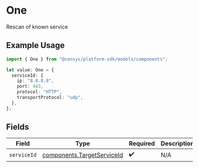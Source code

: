 # One

Rescan of known service

## Example Usage

```typescript
import { One } from "@censys/platform-sdk/models/components";

let value: One = {
  serviceId: {
    ip: "8.8.8.8",
    port: 443,
    protocol: "HTTP",
    transportProtocol: "udp",
  },
};
```

## Fields

| Field                                                                    | Type                                                                     | Required                                                                 | Description                                                              |
| ------------------------------------------------------------------------ | ------------------------------------------------------------------------ | ------------------------------------------------------------------------ | ------------------------------------------------------------------------ |
| `serviceId`                                                              | [components.TargetServiceId](../../models/components/targetserviceid.md) | :heavy_check_mark:                                                       | N/A                                                                      |